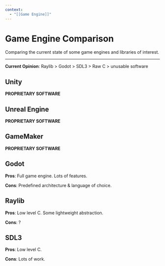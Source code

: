 ```yaml
---
context:
  - "[[Game Engine]]"
---
```


# Game Engine Comparison

Comparing the current state of some game engines and libraries of interest.

---

**Current Opinion**: Raylib > Godot > SDL3 > Raw C > unusable software

## Unity

**PROPRIETARY SOFTWARE**

## Unreal Engine

**PROPRIETARY SOFTWARE**

## GameMaker

**PROPRIETARY SOFTWARE**

## Godot

**Pros**: Full game engine. Lots of features.

**Cons**: Predefined architecture & language of choice.

## Raylib

**Pros**: Low level C. Some lightweight abstraction.

**Cons**: ?

## SDL3

**Pros**: Low level C.

**Cons**: Lots of work.
